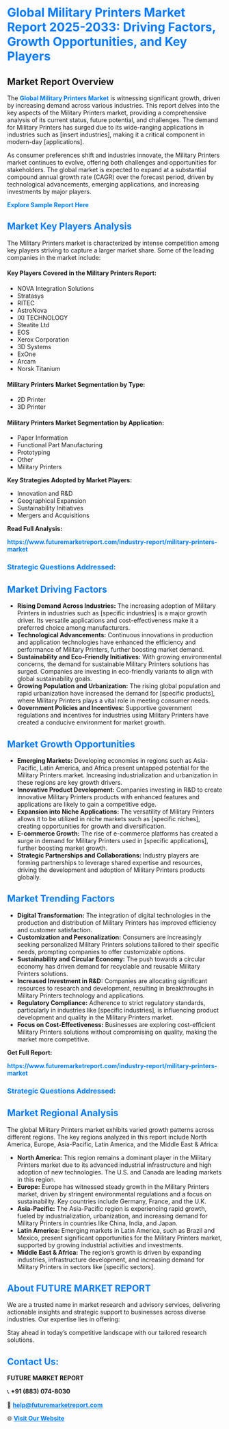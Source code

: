<h1 style="color: #007BFF;">Global Military Printers Market Report 2025-2033: Driving Factors, Growth Opportunities, and Key Players</h1>

<section id="overview">
<h2>Market Report Overview</h2>
<p>The <a href="https://www.futuremarketreport.com/industry-report/military-printers-market" style="color: #007BFF; text-decoration: none;"><strong>Global Military Printers Market</strong></a> is witnessing significant growth, driven by increasing demand across various industries. This report delves into the key aspects of the Military Printers market, providing a comprehensive analysis of its current status, future potential, and challenges. The demand for Military Printers has surged due to its wide-ranging applications in industries such as [insert industries], making it a critical component in modern-day [applications].</p>
<p>As consumer preferences shift and industries innovate, the Military Printers market continues to evolve, offering both challenges and opportunities for stakeholders. The global market is expected to expand at a substantial compound annual growth rate (CAGR) over the forecast period, driven by technological advancements, emerging applications, and increasing investments by major players.</p>
</section>

<section id="overview">
<p><a href="https://www.futuremarketreport.com/request-sample/reportId=127881" style="color: #007BFF; text-decoration: none;"><strong>Explore Sample Report Here</strong></a></p>
</section>

<section id="key-players">
<h2 style="color: #007BFF;">Market Key Players Analysis</h2>
<p>The Military Printers market is characterized by intense competition among key players striving to capture a larger market share. Some of the leading companies in the market include:</p>
<h4>Key Players Covered in the Military Printers Report:</h4>
<ul><li>NOVA Integration Solutions</li><li>Stratasys</li><li>RITEC</li><li>AstroNova</li><li>IXI TECHNOLOGY</li><li>Steatite Ltd</li><li>EOS</li><li>Xerox Corporation</li><li>3D Systems</li><li>ExOne</li><li>Arcam</li><li>Norsk Titanium</li></ul>
<h4>Military Printers Market Segmentation by Type:</h4>
<ul><li>2D Printer</li><li>3D Printer</li></ul>

<h4>Military Printers Market Segmentation by Application:</h4>
<ul><li>Paper Information</li><li>Functional Part Manufacturing</li><li>Prototyping</li><li>Other</li><li>Military Printers</li></ul>
<p><strong>Key Strategies Adopted by Market Players:</strong></p>
<ul>
<li>Innovation and R&D</li>
<li>Geographical Expansion</li>
<li>Sustainability Initiatives</li>
<li>Mergers and Acquisitions</li>
</ul>
</section>

<section>
<p><strong>Read Full Analysis: </strong></p><a href="https://www.futuremarketreport.com/industry-report/military-printers-market" style="color: #007BFF; text-decoration: none;"><strong>https://www.futuremarketreport.com/industry-report/military-printers-market</strong></a>
<h3 style="color: #007BFF;">Strategic Questions Addressed:</h3>
</section>

<section id="driving-factors">
<h2 style="color: #007BFF;">Market Driving Factors</h2>
<ul>
<li><strong>Rising Demand Across Industries:</strong> The increasing adoption of Military Printers in industries such as [specific industries] is a major growth driver. Its versatile applications and cost-effectiveness make it a preferred choice among manufacturers.</li>
<li><strong>Technological Advancements:</strong> Continuous innovations in production and application technologies have enhanced the efficiency and performance of Military Printers, further boosting market demand.</li>
<li><strong>Sustainability and Eco-Friendly Initiatives:</strong> With growing environmental concerns, the demand for sustainable Military Printers solutions has surged. Companies are investing in eco-friendly variants to align with global sustainability goals.</li>
<li><strong>Growing Population and Urbanization:</strong> The rising global population and rapid urbanization have increased the demand for [specific products], where Military Printers plays a vital role in meeting consumer needs.</li>
<li><strong>Government Policies and Incentives:</strong> Supportive government regulations and incentives for industries using Military Printers have created a conducive environment for market growth.</li>
</ul>
</section>

<section id="growth-opportunities">
<h2 style="color: #007BFF;">Market Growth Opportunities</h2>
<ul>
<li><strong>Emerging Markets:</strong> Developing economies in regions such as Asia-Pacific, Latin America, and Africa present untapped potential for the Military Printers market. Increasing industrialization and urbanization in these regions are key growth drivers.</li>
<li><strong>Innovative Product Development:</strong> Companies investing in R&D to create innovative Military Printers products with enhanced features and applications are likely to gain a competitive edge.</li>
<li><strong>Expansion into Niche Applications:</strong> The versatility of Military Printers allows it to be utilized in niche markets such as [specific niches], creating opportunities for growth and diversification.</li>
<li><strong>E-commerce Growth:</strong> The rise of e-commerce platforms has created a surge in demand for Military Printers used in [specific applications], further boosting market growth.</li>
<li><strong>Strategic Partnerships and Collaborations:</strong> Industry players are forming partnerships to leverage shared expertise and resources, driving the development and adoption of Military Printers products globally.</li>
</ul>
</section>

<section id="trending-factors">
<h2 style="color: #007BFF;">Market Trending Factors</h2>
<ul>
<li><strong>Digital Transformation:</strong> The integration of digital technologies in the production and distribution of Military Printers has improved efficiency and customer satisfaction.</li>
<li><strong>Customization and Personalization:</strong> Consumers are increasingly seeking personalized Military Printers solutions tailored to their specific needs, prompting companies to offer customizable options.</li>
<li><strong>Sustainability and Circular Economy:</strong> The push towards a circular economy has driven demand for recyclable and reusable Military Printers solutions.</li>
<li><strong>Increased Investment in R&D:</strong> Companies are allocating significant resources to research and development, resulting in breakthroughs in Military Printers technology and applications.</li>
<li><strong>Regulatory Compliance:</strong> Adherence to strict regulatory standards, particularly in industries like [specific industries], is influencing product development and quality in the Military Printers market.</li>
<li><strong>Focus on Cost-Effectiveness:</strong> Businesses are exploring cost-efficient Military Printers solutions without compromising on quality, making the market more competitive.</li>
</ul>
</section>

<section>
<p><strong>Get Full Report: </strong></p><a href="https://www.futuremarketreport.com/industry-report/military-printers-market" style="color: #007BFF; text-decoration: none;"><strong>https://www.futuremarketreport.com/industry-report/military-printers-market</strong></a>
<h3 style="color: #007BFF;">Strategic Questions Addressed:</h3>
</section>


<section id="regional-analysis">
<h2 style="color: #007BFF;">Market Regional Analysis</h2>
<p>The global Military Printers market exhibits varied growth patterns across different regions. The key regions analyzed in this report include North America, Europe, Asia-Pacific, Latin America, and the Middle East & Africa:</p>
<ul>
<li><strong>North America:</strong> This region remains a dominant player in the Military Printers market due to its advanced industrial infrastructure and high adoption of new technologies. The U.S. and Canada are leading markets in this region.</li>
<li><strong>Europe:</strong> Europe has witnessed steady growth in the Military Printers market, driven by stringent environmental regulations and a focus on sustainability. Key countries include Germany, France, and the U.K.</li>
<li><strong>Asia-Pacific:</strong> The Asia-Pacific region is experiencing rapid growth, fueled by industrialization, urbanization, and increasing demand for Military Printers in countries like China, India, and Japan.</li>
<li><strong>Latin America:</strong> Emerging markets in Latin America, such as Brazil and Mexico, present significant opportunities for the Military Printers market, supported by growing industrial activities and investments.</li>
<li><strong>Middle East & Africa:</strong> The region’s growth is driven by expanding industries, infrastructure development, and increasing demand for Military Printers in sectors like [specific sectors].</li>
</ul>
</section>

<footer>
<h2 style="color: #007BFF;">About FUTURE MARKET REPORT</h2>
<p>We are a trusted name in market research and advisory services, delivering actionable insights and strategic support to businesses across diverse industries. Our expertise lies in offering:</p>

<p>Stay ahead in today’s competitive landscape with our tailored research solutions.</p>

<h2 style="color: #007BFF;">Contact Us:</h2>
<p><strong>FUTURE MARKET REPORT</strong></p>
<p>📞 <strong>+91 (883) 074-8030</strong></p>
<p>📧 <strong><a href="mailto:help@futuremarketreport.com" style="color: #007BFF;">help@futuremarketreport.com</a></strong></p>
<p>🌐 <strong><a href="https://www.futuremarketreport.com/" style="color: #007BFF;">Visit Our Website</a></strong></p>
</footer>